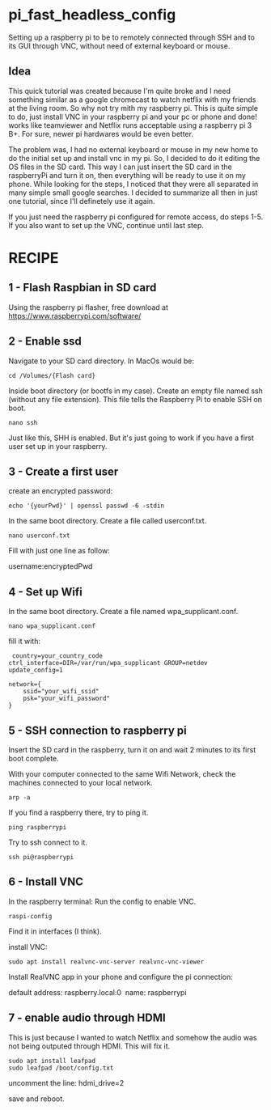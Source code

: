 # pi_fast_headless_config
Setting up a raspberry pi to be to remotely connected through SSH and to its GUI through VNC, without need of external keyboard or mouse.

## Idea
This quick tutorial was created because I'm quite broke and I need something similar as a google chromecast to watch netflix with my friends at the living room. So why not try mith my raspberry pi. This is quite simple to do, just install VNC in your raspberry pi and your pc or phone and done! works like teamviewer and Netflix runs acceptable using a raspberry pi 3 B+. For sure, newer pi hardwares would be even better.

The problem was, I had no external keyboard or mouse in my new home to do the initial set up and install vnc in my pi. So, I decided to do it editing the OS files in the SD card. This way I can just insert the SD card in the raspberryPi and turn it on, then everything will be ready to use it on my phone. While looking for the steps, I noticed that they were all separated in many simple small google searches. 
I decided to summarize all then in just one tutorial, since I'll definetely use it again.

If you just need the raspberry pi configured for remote access, do steps 1-5.
If you also want to set up the VNC, continue until last step.

# RECIPE

## 1 - Flash Raspbian in SD card
Using the raspberry pi flasher, free download at https://www.raspberrypi.com/software/

## 2 - Enable ssd
Navigate to your SD card directory.
In MacOs would be:

```
cd /Volumes/{Flash card}
```


Inside boot directory (or bootfs in my case).
Create an empty file named ssh (without any file extension). This file tells the Raspberry Pi to enable SSH on boot.

```
nano ssh
```

Just like this, SHH is enabled. But it's just going to work if you have a first user set up in your raspberry.



## 3 - Create a first user

create an encrypted password:

```
echo '{yourPwd}' | openssl passwd -6 -stdin
```

In the same boot directory.
Create a file called userconf.txt.

```
nano userconf.txt
```

Fill with just one line as follow: 

username:encryptedPwd



## 4 - Set up Wifi

In the same boot directory.
Create a file named wpa_supplicant.conf.  

```
nano wpa_supplicant.conf
```

fill it with:

```
 country=your_country_code
ctrl_interface=DIR=/var/run/wpa_supplicant GROUP=netdev
update_config=1

network={
    ssid="your_wifi_ssid"
    psk="your_wifi_password"
}
```

## 5 - SSH connection to raspberry pi

Insert the SD card in the raspberry, turn it on and wait 2 minutes to its first boot complete.

With your computer connected to the same Wifi Network, check the machines connected to your local network.

```
arp -a
```

If you find a raspberry there, try to ping it.

```
ping raspberrypi
```

Try to ssh connect to it.

```
ssh pi@raspberrypi
```


## 6 - Install VNC

In the raspberry terminal:
Run the config to enable VNC.

```
raspi-config
```

Find it in interfaces (I think).

install VNC:

```
sudo apt install realvnc-vnc-server realvnc-vnc-viewer
```

Install RealVNC app in your phone and configure the pi connection:

default address: raspberry.local:0 
name: raspberrypi

## 7 - enable audio through HDMI   

This is just because I wanted to watch Netflix and somehow the audio was not being outputed through HDMI. This will fix it.

```
sudo apt install leafpad
sudo leafpad /boot/config.txt
```

uncomment the line: 
hdmi_drive=2

save and reboot.

